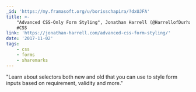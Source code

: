 ```yaml
---
_id: 'https://my.framasoft.org/u/borisschapira/?dxUJFA'
title: >-
    "Advanced CSS-Only Form Styling", Jonathan Harrell (@HarrellofDurham) #Forms
    #CSS
link: 'https://jonathan-harrell.com/advanced-css-form-styling/'
date: '2017-11-02'
tags:
    - css
    - forms
    - sharemarks
---
```


<div class="markdown"><p>&quot;Learn about selectors both new and old that you can use to style form inputs based on requirement, validity and more.&quot;</p>
<p></p></div>
